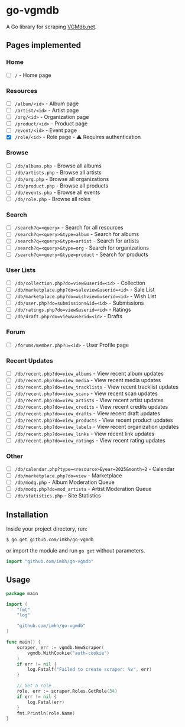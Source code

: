 # go-vgmdb

A Go library for scraping [VGMdb.net](https://vgmdb.net/).

## Pages implemented

### Home

- [ ] `/` - Home page

### Resources

- [ ] `/album/<id>` - Album page
- [ ] `/artist/<id>` - Artist page
- [ ] `/org/<id>` - Organization page
- [ ] `/product/<id>` - Product page
- [ ] `/event/<id>` - Event page
- [x] `/role/<id>` - Role page - :warning: Requires authentication

### Browse

- [ ] `/db/albums.php` - Browse all albums
- [ ] `/db/artists.php` - Browse all artists
- [ ] `/db/org.php` - Browse all organizations
- [ ] `/db/product.php` - Browse all products
- [ ] `/db/events.php` - Browse all events
- [ ] `/db/role.php` - Browse all roles

### Search

- [ ] `/search?q=<query>` - Search for all resources
- [ ] `/search?q=<query>&type=album` - Search for albums
- [ ] `/search?q=<query>&type=artist` - Search for artists
- [ ] `/search?q=<query>&type=org` - Search for organizations
- [ ] `/search?q=<query>&type=product` - Search for products

### User Lists

- [ ] `/db/collection.php?do=view&userid=<id>` - Collection
- [ ] `/db/marketplace.php?do=saleview&userid=<id>` - Sale List
- [ ] `/db/marketplace.php?do=wishview&userid=<id>` - Wish List
- [ ] `/db/user.php?do=submissions&id=<id>` - Submissions
- [ ] `/db/ratings.php?do=view&userid=<id>` - Ratings
- [ ] `/db/draft.php?do=view&userid=<id>` - Drafts

### Forum

- [ ] `/forums/member.php?u=<id>` - User Profile page

### Recent Updates

- [ ] `/db/recent.php?do=view_albums` - View recent album updates
- [ ] `/db/recent.php?do=view_media` - View recent media updates
- [ ] `/db/recent.php?do=view_tracklists` - View recent tracklist updates
- [ ] `/db/recent.php?do=view_scans` - View recent scan updates
- [ ] `/db/recent.php?do=view_artists` - View recent artist updates
- [ ] `/db/recent.php?do=view_credits` - View recent credits updates
- [ ] `/db/recent.php?do=view_drafts` - View recent draft updates
- [ ] `/db/recent.php?do=view_products` - View recent product updates
- [ ] `/db/recent.php?do=view_labels` - View recent organization updates
- [ ] `/db/recent.php?do=view_links` - View recent link updates
- [ ] `/db/recent.php?do=view_ratings` - View recent rating updates

### Other

- [ ] `/db/calendar.php?type=<resource>&year=2025&month=2` - Calendar
- [ ] `/db/marketplace.php?do=view` - Marketplace
- [ ] `/db/modq.php` - Album Moderation Queue
- [ ] `/db/modq.php?do=mod_artists` - Artist Moderation Queue
- [ ] `/db/statistics.php` - Site Statistics

## Installation

Inside your project directory, run:

```console
$ go get github.com/imkh/go-vgmdb
```

or import the module and run `go get` without parameters.

```go
import "github.com/imkh/go-vgmdb"
```

## Usage

```go
package main

import (
	"fmt"
	"log"

	"github.com/imkh/go-vgmdb"
)

func main() {
	scraper, err := vgmdb.NewScraper(
		vgmdb.WithCookie("auth-cookie")
	)
	if err != nil {
		log.Fatalf("Failed to create scraper: %v", err)
	}

	// Get a role
	role, err := scraper.Roles.GetRole(34)
	if err != nil {
		log.Fatal(err)
	}
	fmt.Println(role.Name)
}
```

